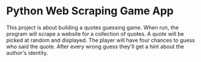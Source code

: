 # Python Web Scraping Game App

This project is about building a quotes guessing game. When run, the program will scrape a website for a collection of quotes. A quote will be picked at random and displayed. The player will have four chances to guess who said the quote. After every wrong guess they'll get a hint about the author's identity.
